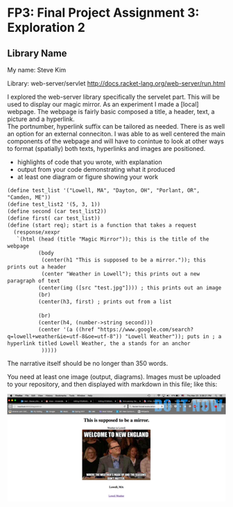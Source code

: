# FP3: Final Project Assignment 3: Exploration 2
## Library Name
My name: Steve Kim 

Library: web-server/servlet
http://docs.racket-lang.org/web-server/run.html



I explored the web-server library specifically the servelet part.  This will be used to display our magic mirror.  As an experiment I made a [local] webpage. The webpage is fairly basic composed a title, a header, text, a picture and a hyperlink.  
The portnumber, hyperlink suffix can be tailored as needed.  There is as well an option for an external conneciton. I was able to as well centered the main components of the webpage and will have to conintue to look at other ways to format (spatially) both texts, hyperlinks and images are positioned.  

* highlights of code that you wrote, with explanation
* output from your code demonstrating what it produced
* at least one diagram or figure showing your work
```racket
(define test_list '("Lowell, MA", "Dayton, OH", "Porlant, OR", "Camden, ME"))
(define test_list2 '(5, 3, 1))
(define second (car test_list2))
(define first( car test_list))
(define (start req); start is a function that takes a request 
  (response/xexpr
   `(html (head (title "Magic Mirror")); this is the title of the webpage
          (body
           (center(h1 "This is supposed to be a mirror.")); this prints out a header 
           (center "Weather in Lowell"); this prints out a new paragraph of text 
          (center(img ([src "test.jpg"]))) ; this prints out an image 
          (br) 
          (center(h3, first) ; prints out from a list

          (br)
          (center(h4, (number->string second)))
          (center '(a ((href "https://www.google.com/search?q=lowell+weather&ie=utf-8&oe=utf-8")) "Lowell Weather")); puts in ; a hyperlink titled Lowell Weather, the a stands for an anchor 
           )))))
```
The narrative itself should be no longer than 350 words. 

You need at least one image (output, diagrams). Images must be uploaded to your repository, and then displayed with markdown in this file; like this:

![Webpage](Final.png)



